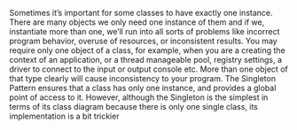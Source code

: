 Sometimes it’s important for some classes to have exactly one instance. There are many objects we only need one instance
of them and if we, instantiate more than one, we’ll run into all sorts of problems like incorrect program behavior, overuse of
resources, or inconsistent results.
You may require only one object of a class, for example, when you are a creating the context of an application, or a thread
manageable pool, registry settings, a driver to connect to the input or output console etc. More than one object of that type
clearly will cause inconsistency to your program.
The Singleton Pattern ensures that a class has only one instance, and provides a global point of access to it. However, although
the Singleton is the simplest in terms of its class diagram because there is only one single class, its implementation is a bit trickier
